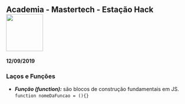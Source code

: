 <nav>
  <h1>Academia - Mastertech - Estação Hack  
    <img src="https://ftp.mastertech.com.br/Nginx-Fancyindex-Theme/Nginx-Fancyindex-Theme-light/estacao-logo.png"  width="100" /></h1>
</nav>

**12/09/2019**

### Laços e Funções

- **_Função (function):_** são blocos de construção fundamentais em JS. `function nomeDaFuncao = (){}`
